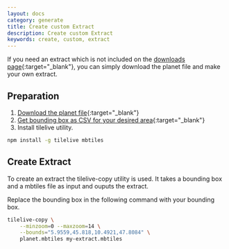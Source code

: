 ```yaml
---
layout: docs
category: generate
title: Create custom Extract
description: Create custom Extract
keywords: create, custom, extract
---
```


If you need an extract which is not included on the [downloads page](http://osm2vectortiles.org/downloads){:target="_blank"}, you can simply download the planet file and make your own extract. 

## Preparation

1. [Download the planet file](http://osm2vectortiles.org/downloads){:target="_blank"}
2. [Get bounding box as CSV for your desired area](http://boundingbox.klokantech.com/){:target="_blank"}
3. Install tilelive utility.

```bash
npm install -g tilelive mbtiles
```

## Create Extract

To create an extract the tilelive-copy utility is used. It takes a bounding box and a mbtiles file as input and ouputs the extract.

Replace the bounding box in the following command with your bounding box.

```bash
tilelive-copy \
    --minzoom=0 --maxzoom=14 \
    --bounds="5.9559,45.818,10.4921,47.8084" \
    planet.mbtiles my-extract.mbtiles
```
